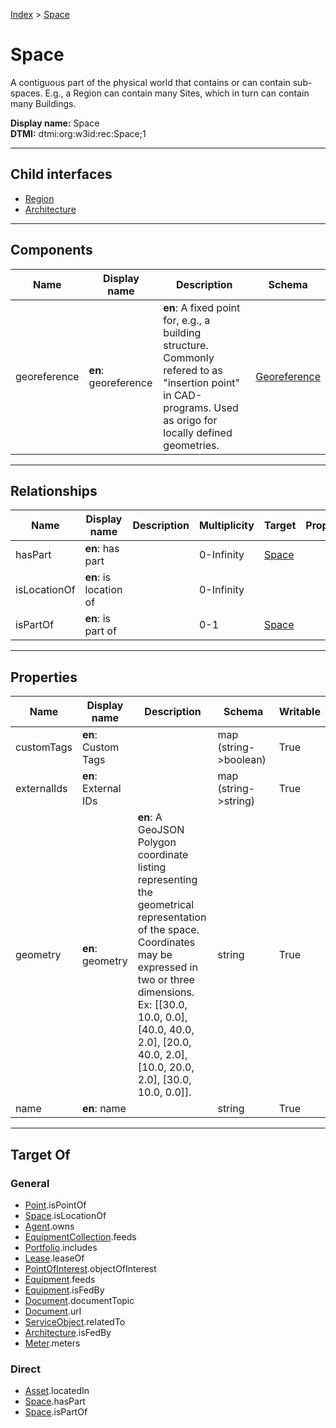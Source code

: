 [Index](../index.md) > [Space](#)
# Space

A contiguous part of the physical world that contains or can contain sub-spaces. E.g., a Region can contain many Sites, which in turn can contain many Buildings.


**Display name:** Space<br />
**DTMI:** dtmi:org:w3id:rec:Space;1

---

## Child interfaces
* [Region](Region.md)
* [Architecture](Architecture/Architecture.md)

---

## Components

|Name|Display name|Description|Schema|
|-|-|-|-|
|georeference|**en**: georeference|**en**: A fixed point for, e.g., a building structure. Commonly refered to as "insertion point" in CAD-programs. Used as origo for locally defined geometries.|[Georeference](../Information/Georeference.md)|

---

## Relationships

|Name|Display name|Description|Multiplicity|Target|Properties|Writable|
|-|-|-|-|-|-|-|
|hasPart|**en**: has part||0-Infinity|[Space](#)||True|
|isLocationOf|**en**: is location of||0-Infinity|||True|
|isPartOf|**en**: is part of||0-1|[Space](#)||True|

---

## Properties

|Name|Display name|Description|Schema|Writable|
|-|-|-|-|-|
|customTags|**en**: Custom Tags||map (string->boolean)|True|
|externalIds|**en**: External IDs||map (string->string)|True|
|geometry|**en**: geometry|**en**: A GeoJSON Polygon coordinate listing representing the geometrical representation of the space. Coordinates may be expressed in two or three dimensions. Ex: [[30.0, 10.0, 0.0], [40.0, 40.0, 2.0], [20.0, 40.0, 2.0], [10.0, 20.0, 2.0], [30.0, 10.0, 0.0]].|string|True|
|name|**en**: name||string|True|

---

## Target Of
### General
* [Point](../Point/Point.md).isPointOf
* [Space](#).isLocationOf
* [Agent](../Agent/Agent.md).owns
* [EquipmentCollection](../Collection/EquipmentCollection.md).feeds
* [Portfolio](../Collection/Portfolio.md).includes
* [Lease](../Event/Lease.md).leaseOf
* [PointOfInterest](../Information/PointOfInterest.md).objectOfInterest
* [Equipment](../Asset/Equipment/Equipment.md).feeds
* [Equipment](../Asset/Equipment/Equipment.md).isFedBy
* [Document](../Information/Document/Document.md).documentTopic
* [Document](../Information/Document/Document.md).url
* [ServiceObject](../Information/ServiceObject/ServiceObject.md).relatedTo
* [Architecture](Architecture/Architecture.md).isFedBy
* [Meter](../Asset/Equipment/Meter/Meter.md).meters
### Direct
* [Asset](../Asset/Asset.md).locatedIn
* [Space](#).hasPart
* [Space](#).isPartOf
